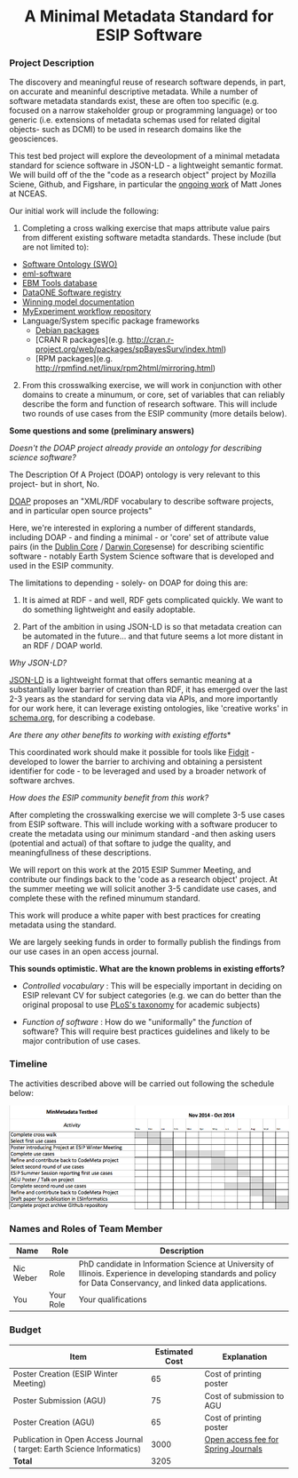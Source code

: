 
<center><h1>A Minimal Metadata Standard for ESIP Software</h1></center>

### Project Description 

The discovery and meaningful reuse of research software depends, in part, on accurate and meaninful descriptive metadata. While a number of software metadata standards exist, these are often too specific (e.g. focused on a narrow stakeholder group or programming language) or too generic (i.e. extensions of metadata schemas used for related digital objects- such as DCMI) to be used in research domains like the geosciences.

This test bed project will explore the deveolopment of a minimal metadata standard for science software in JSON-LD - a lightweight semantic format. We will build off of the the "code as a research object" project by Mozilla Sciene, Github, and Figshare, in particular the [ongoing work](https://github.com/mbjones/codemeta) of Matt Jones at NCEAS. 

Our initial work will include the following:

1. Completing a cross walking exercise that maps attribute value pairs from different existing software metadta standards. These include (but are not limited to):
 
- [Software Ontology (SWO)](http://www.jbiomedsem.com/content/5/1/25)
- [eml-software](http://knb.ecoinformatics.org/sofwtare/eml)
- [EBM Tools database](http://www.ebmtools.org/)
- [DataONE Software registry](https://www.dataone.org/software-tools)
- [Winning model documentation](https://www.kaggle.com/wiki/WinningModelDocumentationTemplate)
- [MyExperiment workflow repository](http://www.myexperiment.org/)
- Language/System specific package frameworks
    - [Debian packages](http://www.fossology.org/projects/fossology/wiki/Debian_metadata)
    - [CRAN R packages](e.g. http://cran.r-project.org/web/packages/spBayesSurv/index.html)
    - [RPM packages](e.g. http://rpmfind.net/linux/rpm2html/mirroring.html)

2. From this crosswalking exercise, we will work in conjunction with other domains to create a minumum, or core, set of variables that can reliably describe the form and function of research software. This will include two rounds of use cases from the ESIP community (more details below). 

**Some questions and some (preliminary answers)** 

*Doesn't the DOAP project already provide an ontology for describing science software?*

The Description Of A Project (DOAP) ontology is very relevant to this project- but in short, No. 

[DOAP](https://github.com/edumbill/doap) proposes an "XML/RDF vocabulary to describe software projects, and in particular open source projects" 

Here, we're interested in exploring a number of different standards, including DOAP - and finding a minimal - or 'core' set of attribute value pairs (in the [Dublin Core](http://dublincore.org/documents/dces/) / [Darwin Core](http://rs.tdwg.org/dwc/)sense) for describing scientific software - notably Earth System Science software that is developed and used in the ESIP community. 

The limitations to depending - solely- on DOAP for doing this are: 

1. It is aimed at RDF - and well, RDF gets complicated quickly. We want to do something lightweight and easily adoptable. 

2. Part of the ambition in using JSON-LD is so that metadata creation can be automated in the future... and that future seems a lot more distant in an RDF / DOAP world.  

*Why JSON-LD?*

[JSON-LD](http://json-ld.org/) is a lightweight format that offers semantic meaning at a substantially lower barrier of creation than RDF, it has emerged over the last 2-3 years as the standard for serving data via APIs, and more importantly for our work here, it can leverage existing ontologies, like 'creative works' in [schema.org](http://schema.org/Code), for describing a codebase.

*Are there any other benefits to working with existing efforts**

This coordinated work should make it possible for tools like [Fidgit](https://github.com/openjournals/fidgit) -  developed to lower the barrier to archiving and obtaining a persistent identifier for code -  to be leveraged and used by a broader network of software archves. 

*How does the ESIP community benefit from this work?*

After completing the crosswalking exercise we will complete 3-5 use cases from ESIP software. This will include working with a software producer to create the metadata using our minimum standard -and then asking users (potential and actual) of that softare to judge the quality, and meaningfullness of these descriptions. 

We will report on this work at the 2015 ESIP Summer Meeting, and contribute our findings back to the 'code as a research object' project. At the summer meeting we will solicit another 3-5 candidate use cases, and complete these with the refined minumum standard. 

This work will produce a white paper with best practices for creating metadata using the standard. 

We are largely seeking funds in order to formally publish the findings from our use cases in an open access journal. 

**This sounds optimistic. What are the known problems in existing efforts?**
 
- *Controlled vocabulary* : This will be especially important in deciding on ESIP relevant CV for subject categories (e.g. we can do better than the original proposal to use [PLoS's taxonomy](http://www.plosone.org/taxonomy) for academic subjects)
 
- *Function of software* : How do we "uniformally"  the *function* of software? This will require best practices guidelines and likely to be major contribution of use cases. 

### Timeline

The activities described above will be carried out following the schedule below:

![](https://raw.githubusercontent.com/nniiicc/ESIP_TestBed_CodeMinMeta/master/Images/Gantt-MinMeta.png)


### Names and Roles of Team Member

| Name | Role | Description |
|-----------|-----------|------------|
| Nic Weber | Role | PhD candidate in Information Science at University of Illinois. Experience in developing standards and policy for Data Conservancy, and linked data applications. |
| You  | Your Role | Your qualifications |


### Budget

| Item                                                                    | Estimated Cost | Explanation                                                                                        |
|-------------------------------------------------------------------------|----------------|----------------------------------------------------------------------------------------------------|
| Poster Creation (ESIP Winter Meeting)                                   | 65             | Cost of printing poster                                                                            |
| Poster Submission (AGU)                                                 | 75             | Cost of submission to AGU                                                                          |
| Poster Creation (AGU)                                                   | 65             | Cost of printing poster                                                                            |
| Publication in Open Access Journal ( target: Earth Science Informatics) | 3000           | [Open access fee for Spring Journals](http://www.springer.com/gp/open-access/springer-open-choice) |
| **Total**                                                                  | 3205           |                                                                                                    |


